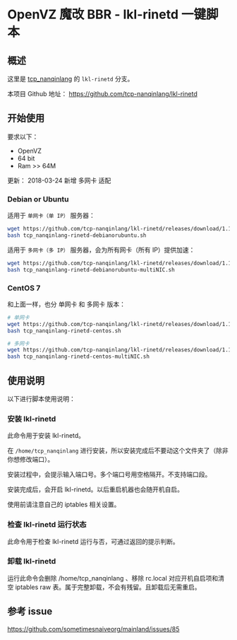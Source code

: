 # OpenVZ 魔改 BBR - lkl-rinetd 一键脚本

## 概述
这里是 [tcp_nanqinlang](https://github.com/tcp-nanqinlang/wiki/wiki/general) 的 `lkl-rinetd` 分支。

本项目 Github 地址： https://github.com/tcp-nanqinlang/lkl-rinetd

## 开始使用
要求以下：
- OpenVZ
- 64 bit
- Ram >> 64M

更新： 2018-03-24 新增 多网卡 适配

### Debian or Ubuntu
适用于 `单网卡（单 IP）` 服务器：
```bash
wget https://github.com/tcp-nanqinlang/lkl-rinetd/releases/download/1.1.0/tcp_nanqinlang-rinetd-debianorubuntu.sh
bash tcp_nanqinlang-rinetd-debianorubuntu.sh
```

适用于 `多网卡（多 IP）` 服务器，会为所有网卡（所有 IP）提供加速：
```bash
wget https://github.com/tcp-nanqinlang/lkl-rinetd/releases/download/1.1.0/tcp_nanqinlang-rinetd-debianorubuntu-multiNIC.sh
bash tcp_nanqinlang-rinetd-debianorubuntu-multiNIC.sh
```

### CentOS 7
和上面一样，也分 单网卡 和 多网卡 版本：
```bash
# 单网卡
wget https://github.com/tcp-nanqinlang/lkl-rinetd/releases/download/1.1.0/tcp_nanqinlang-rinetd-centos.sh
bash tcp_nanqinlang-rinetd-centos.sh

# 多网卡
wget https://github.com/tcp-nanqinlang/lkl-rinetd/releases/download/1.1.0/tcp_nanqinlang-rinetd-centos-multiNIC.sh
bash tcp_nanqinlang-rinetd-centos-multiNIC.sh
```


## 使用说明
以下进行脚本使用说明：

### 安装 lkl-rinetd
此命令用于安装 lkl-rinetd。

在 `/home/tcp_nanqinlang` 进行安装，所以安装完成后不要动这个文件夹了（除非你想修改端口）。

安装过程中，会提示输入端口号。多个端口号用空格隔开。不支持端口段。

安装完成后，会开启 lkl-rinetd。以后重启机器也会随开机自启。

使用前请注意自己的 iptables 相关设置。

### 检查 lkl-rinetd 运行状态
此命令用于检查 lkl-rinetd 运行与否，可通过返回的提示判断。

### 卸载 lkl-rinetd
运行此命令会删除 /home/tcp_nanqinlang 、移除 rc.local 对应开机自启项和清空 iptables raw 表。属于完整卸载，不会有残留。且卸载后无需重启。

## 参考 issue
https://github.com/sometimesnaiveorg/mainland/issues/85